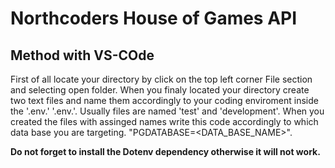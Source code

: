 # Northcoders House of Games API

## Method with VS-COde

First of all locate your directory by click on the top left corner File section and selecting open folder. When you finaly located your directory create two text files and name them accordingly to your coding enviroment inside the  '.env.<FILENAME>' '.env.<FILENAME>'. Usually files are named 'test' and 'development'. When you created the files with assinged names write this code accordingly to which data base you are targeting.
"PGDATABASE=<DATA_BASE_NAME>".

**Do not forget to install the Dotenv dependency otherwise it will not work.**